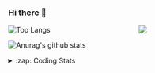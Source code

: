 ### Hi there 👋

<!--
**tao8687/tao8687** is a ✨ _special_ ✨ repository because its `README.md` (this file) appears on your GitHub profile.

Here are some ideas to get you started:

- 🔭 I’m currently working on ...
- 🌱 I’m currently learning ...
- 👯 I’m looking to collaborate on ...
- 🤔 I’m looking for help with ...
- 💬 Ask me about ...
- 📫 How to reach me: ...
- 😄 Pronouns: ...
- ⚡ Fun fact: ...
-->

<img align='right' src="https://media.giphy.com/media/M9gbBd9nbDrOTu1Mqx/giphy.gif" width="240">

  
![Top Langs](https://github-readme-stats.vercel.app/api/top-langs/?username=tao8687&layout=compact&title_color=23238E&text_color=A67D3D)

![Anurag's github stats](https://github-readme-stats.vercel.app/api?username=tao8687&show_icons=true&&text_color=A67D3D&title_color=23238E&show_icons=false&count_private=true&hide=stars)

<details>
  <summary>:zap: Coding Stats</summary>
  <br>
    
<!--START_SECTION:waka-->
![Code Time](http://img.shields.io/badge/Code%20Time-2%2C094%20hrs%2013%20mins-blue)

![Profile Views](http://img.shields.io/badge/Profile%20Views-0-blue)

**🐱 My GitHub Data** 

> 📦 1.5 MB Used in GitHub's Storage 
 > 
> 🏆 195 Contributions in the Year 2025
 > 
> 🚫 Not Opted to Hire
 > 
> 📜 63 Public Repositories 
 > 
> 🔑 24 Private Repositories 
 > 
**I'm an Early 🐤** 

```text
🌞 Morning                1797 commits        ██████████████████████░░░   89.40 % 
🌆 Daytime                90 commits          █░░░░░░░░░░░░░░░░░░░░░░░░   04.48 % 
🌃 Evening                119 commits         █░░░░░░░░░░░░░░░░░░░░░░░░   05.92 % 
🌙 Night                  4 commits           ░░░░░░░░░░░░░░░░░░░░░░░░░   00.20 % 
```
📅 **I'm Most Productive on Wednesday** 

```text
Monday                   288 commits         ████░░░░░░░░░░░░░░░░░░░░░   14.33 % 
Tuesday                  274 commits         ███░░░░░░░░░░░░░░░░░░░░░░   13.63 % 
Wednesday                345 commits         ████░░░░░░░░░░░░░░░░░░░░░   17.16 % 
Thursday                 269 commits         ███░░░░░░░░░░░░░░░░░░░░░░   13.38 % 
Friday                   285 commits         ████░░░░░░░░░░░░░░░░░░░░░   14.18 % 
Saturday                 279 commits         ███░░░░░░░░░░░░░░░░░░░░░░   13.88 % 
Sunday                   270 commits         ███░░░░░░░░░░░░░░░░░░░░░░   13.43 % 
```


📊 **This Week I Spent My Time On** 

```text
🕑︎ Time Zone: Asia/Shanghai

💬 Programming Languages: 
Bash                     3 hrs 33 mins       ██████░░░░░░░░░░░░░░░░░░░   25.43 % 
Docker                   3 hrs 28 mins       ██████░░░░░░░░░░░░░░░░░░░   24.75 % 
YAML                     2 hrs 55 mins       █████░░░░░░░░░░░░░░░░░░░░   20.91 % 
JavaScript               1 hr 13 mins        ██░░░░░░░░░░░░░░░░░░░░░░░   08.75 % 
Other                    48 mins             █░░░░░░░░░░░░░░░░░░░░░░░░   05.79 % 

🔥 Editors: 
VS Code                  14 hrs              █████████████████████████   100.00 % 

🐱‍💻 Projects: 
transitive               12 hrs 36 mins      ██████████████████████░░░   89.98 % 
yunji                    32 mins             █░░░░░░░░░░░░░░░░░░░░░░░░   03.90 % 
BossMatchJobHunter       23 mins             █░░░░░░░░░░░░░░░░░░░░░░░░   02.82 % 
mongo-cxx-driver         13 mins             ░░░░░░░░░░░░░░░░░░░░░░░░░   01.65 % 
SecLists                 11 mins             ░░░░░░░░░░░░░░░░░░░░░░░░░   01.36 % 

💻 Operating System: 
Linux                    14 hrs              █████████████████████████   100.00 % 
```

**I Mostly Code in C++** 

```text
C++                      11 repos            ████████░░░░░░░░░░░░░░░░░   33.33 % 
Python                   8 repos             ██████░░░░░░░░░░░░░░░░░░░   24.24 % 
JavaScript               2 repos             ██░░░░░░░░░░░░░░░░░░░░░░░   06.06 % 
Batchfile                1 repo              █░░░░░░░░░░░░░░░░░░░░░░░░   03.03 % 
HTML                     1 repo              █░░░░░░░░░░░░░░░░░░░░░░░░   03.03 % 
```



**Timeline**

![Lines of Code chart](https://raw.githubusercontent.com/tao8687/tao8687/master/assets/bar_graph.png)


 Last Updated on 13/07/2025 02:15:37 UTC
<!--END_SECTION:waka-->
</details>

